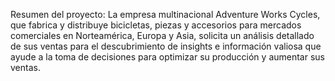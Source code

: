 Resumen del proyecto: La empresa multinacional Adventure Works Cycles, que fabrica y
 distribuye bicicletas, piezas y accesorios para mercados comerciales en
 Norteamérica, Europa y Asia, solicita
 un análisis detallado de sus ventas para el descubrimiento de insights e
 información valiosa que ayude a la toma de decisiones para optimizar su
 producción y aumentar sus ventas.
